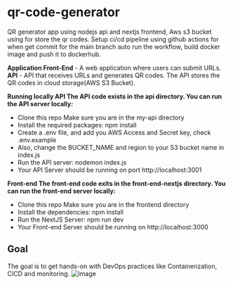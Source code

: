 # qr-code-generator

QR generator app using nodejs api and nextjs frontend, Aws s3 bucket using for store the qr codes.
Setup ci/cd pipeline using github actions for when get commit for the main branch auto run the workflow, build docker image and push it to dockerhub.


**Application Front-End** - A web application where users can submit URLs.                                              
**API** - API that receives URLs and generates QR codes. The API stores the QR codes in cloud storage(AWS S3 Bucket).


**Running locally API The API code exists in the api directory. You can run the API server locally:**
- Clone this repo Make sure you are in the my-api directory 
- Install the required packages: npm install
- Create a .env file, and add you AWS Access and Secret key, check .env.example 
- Also, change the BUCKET_NAME and region to your S3 bucket name in index.js 
- Run the API server: nodemon index.js 
- Your API Server should be running on port http://localhost:3001

**Front-end The front-end code exits in the front-end-nextjs directory. You can run the front-end server locally:**
- Clone this repo Make sure you are in the frontend directory 
- Install the dependencies: npm install 
- Run the NextJS Server: npm run dev 
- Your Front-end Server should be running on http://localhost:3000

## Goal

The goal is to get hands-on with DevOps practices like Containerization, CICD and monitoring.
![image](https://github.com/user-attachments/assets/36703fe7-9ead-4107-ac53-61f30d3dca49)
